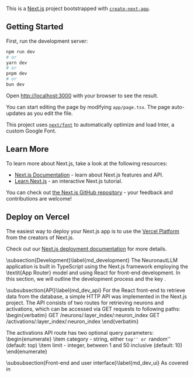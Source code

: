 This is a [Next.js](https://nextjs.org/) project bootstrapped with [`create-next-app`](https://github.com/vercel/next.js/tree/canary/packages/create-next-app).

## Getting Started

First, run the development server:

```bash
npm run dev
# or
yarn dev
# or
pnpm dev
# or
bun dev
```

Open [http://localhost:3000](http://localhost:3000) with your browser to see the result.

You can start editing the page by modifying `app/page.tsx`. The page auto-updates as you edit the file.

This project uses [`next/font`](https://nextjs.org/docs/basic-features/font-optimization) to automatically optimize and load Inter, a custom Google Font.

## Learn More

To learn more about Next.js, take a look at the following resources:

- [Next.js Documentation](https://nextjs.org/docs) - learn about Next.js features and API.
- [Learn Next.js](https://nextjs.org/learn) - an interactive Next.js tutorial.

You can check out [the Next.js GitHub repository](https://github.com/vercel/next.js/) - your feedback and contributions are welcome!

## Deploy on Vercel

The easiest way to deploy your Next.js app is to use the [Vercel Platform](https://vercel.com/new?utm_medium=default-template&filter=next.js&utm_source=create-next-app&utm_campaign=create-next-app-readme) from the creators of Next.js.

Check out our [Next.js deployment documentation](https://nextjs.org/docs/deployment) for more details.

\subsection{Development}\label{md_development}
The NeuronautLLM application is built in TypeScript using the Next.js framework employing the \textit{App Router} model and using React for front-end development. In this section, we will outline the development process and the key .

\subsubsection{API}\label{md_dev_api}
For the React front-end to retrieve data from the database, a simple HTTP API was implemented in the Next.js project. The API consists of two routes for retrieving neurons and activations, which can be accessed via GET requests to following paths:
\begin{verbatim}
GET /neurons/:layer_index/:neuron_index
GET /activations/:layer_index/:neuron_index
\end{verbatim}

The activations API route has two optional query parameters:
\begin{enumerate}
    \item category - string, either ``top'' or ``random'' (default: top)
    \item limit - integer, between 1 and 50 inclusive (default: 10)
\end{enumerate}

\subsubsection{Front-end and user interface}\label{md_dev_ui}
As covered in 